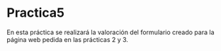 # Practica5
En esta práctica se realizará la valoración del formulario creado para la página web pedida en las prácticas 2 y 3.